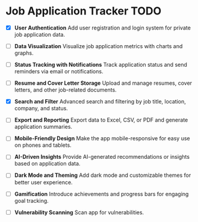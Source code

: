 # Job Application Tracker TODO

- [X] **User Authentication**
  Add user registration and login system for private job application data.

- [ ] **Data Visualization**
  Visualize job application metrics with charts and graphs.

- [ ] **Status Tracking with Notifications**
  Track application status and send reminders via email or notifications.

- [ ] **Resume and Cover Letter Storage**
  Upload and manage resumes, cover letters, and other job-related documents.

- [X] **Search and Filter**
  Advanced search and filtering by job title, location, company, and status.

- [ ] **Export and Reporting**
  Export data to Excel, CSV, or PDF and generate application summaries.

- [ ] **Mobile-Friendly Design**
  Make the app mobile-responsive for easy use on phones and tablets.

- [ ] **AI-Driven Insights**
  Provide AI-generated recommendations or insights based on application data.

- [ ] **Dark Mode and Theming**
  Add dark mode and customizable themes for better user experience.

- [ ] **Gamification**
  Introduce achievements and progress bars for engaging goal tracking.

- [ ] **Vulnerability Scanning**
  Scan app for vulnerabilities.
